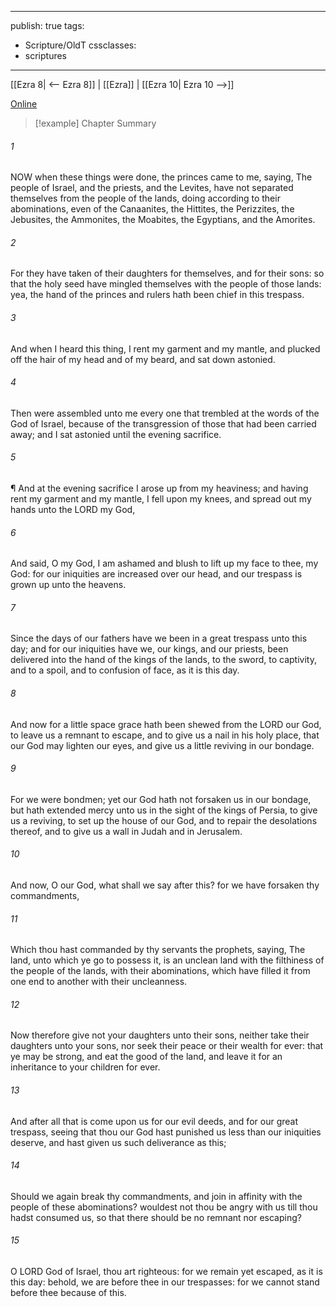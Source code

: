 

---
publish: true
tags:
  - Scripture/OldT
cssclasses:
  - scriptures
---
[[Ezra 8| <-- Ezra 8]] | [[Ezra]] | [[Ezra 10| Ezra 10 -->]]

[Online](https://churchofjesuschrist.org/study/scriptures/ot/ezra/9?lang=eng)

>[!example] Chapter Summary
>
###### 1
NOW when these things were done, the princes came to me, saying, The people of Israel, and the priests, and the Levites, have not separated themselves from the people of the lands, doing according to their abominations, even of the Canaanites, the Hittites, the Perizzites, the Jebusites, the Ammonites, the Moabites, the Egyptians, and the Amorites.
###### 2
For they have taken of their daughters for themselves, and for their sons: so that the holy seed have mingled themselves with the people of those lands: yea, the hand of the princes and rulers hath been chief in this trespass.
###### 3
And when I heard this thing, I rent my garment and my mantle, and plucked off the hair of my head and of my beard, and sat down astonied.
###### 4
Then were assembled unto me every one that trembled at the words of the God of Israel, because of the transgression of those that had been carried away; and I sat astonied until the evening sacrifice.
###### 5
¶ And at the evening sacrifice I arose up from my heaviness; and having rent my garment and my mantle, I fell upon my knees, and spread out my hands unto the LORD my God,
###### 6
And said, O my God, I am ashamed and blush to lift up my face to thee, my God: for our iniquities are increased over our head, and our trespass is grown up unto the heavens.
###### 7
Since the days of our fathers have we been in a great trespass unto this day; and for our iniquities have we, our kings, and our priests, been delivered into the hand of the kings of the lands, to the sword, to captivity, and to a spoil, and to confusion of face, as it is this day.
###### 8
And now for a little space grace hath been shewed from the LORD our God, to leave us a remnant to escape, and to give us a nail in his holy place, that our God may lighten our eyes, and give us a little reviving in our bondage.
###### 9
For we were bondmen; yet our God hath not forsaken us in our bondage, but hath extended mercy unto us in the sight of the kings of Persia, to give us a reviving, to set up the house of our God, and to repair the desolations thereof, and to give us a wall in Judah and in Jerusalem.
###### 10
And now, O our God, what shall we say after this?  for we have forsaken thy commandments,
###### 11
Which thou hast commanded by thy servants the prophets, saying, The land, unto which ye go to possess it, is an unclean land with the filthiness of the people of the lands, with their abominations, which have filled it from one end to another with their uncleanness.
###### 12
Now therefore give not your daughters unto their sons, neither take their daughters unto your sons, nor seek their peace or their wealth for ever: that ye may be strong, and eat the good of the land, and leave it for an inheritance to your children for ever.
###### 13
And after all that is come upon us for our evil deeds, and for our great trespass, seeing that thou our God hast punished us less than our iniquities deserve, and hast given us such deliverance as this;
###### 14
Should we again break thy commandments, and join in affinity with the people of these abominations?  wouldest not thou be angry with us till thou hadst consumed us, so that there should be no remnant nor escaping?
###### 15
O LORD God of Israel, thou art righteous: for we remain yet escaped, as it is this day: behold, we are before thee in our trespasses: for we cannot stand before thee because of this.



